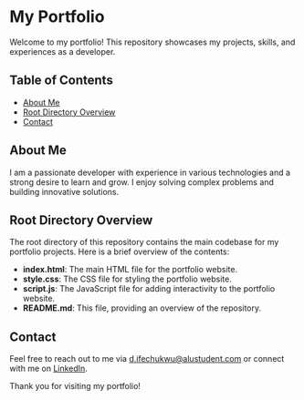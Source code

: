 # My Portfolio

Welcome to my portfolio! This repository showcases my projects, skills, and experiences as a developer.

## Table of Contents

- [About Me](#about-me)
- [Root Directory Overview](#root-directory-overview)
- [Contact](#contact)

## About Me

I am a passionate developer with experience in various technologies and a strong desire to learn and grow. I enjoy solving complex problems and building innovative solutions.

## Root Directory Overview

The root directory of this repository contains the main codebase for my portfolio projects. Here is a brief overview of the contents:

- **index.html**: The main HTML file for the portfolio website.
- **style.css**: The CSS file for styling the portfolio website.
- **script.js**: The JavaScript file for adding interactivity to the portfolio website.
- **README.md**: This file, providing an overview of the repository.

## Contact

Feel free to reach out to me via [d.ifechukwu@alustudent.com](mailto:d.ifechukwu@alustudent.com) or connect with me on [LinkedIn](https://linkedin.com/in/ebitech14).

Thank you for visiting my portfolio!
